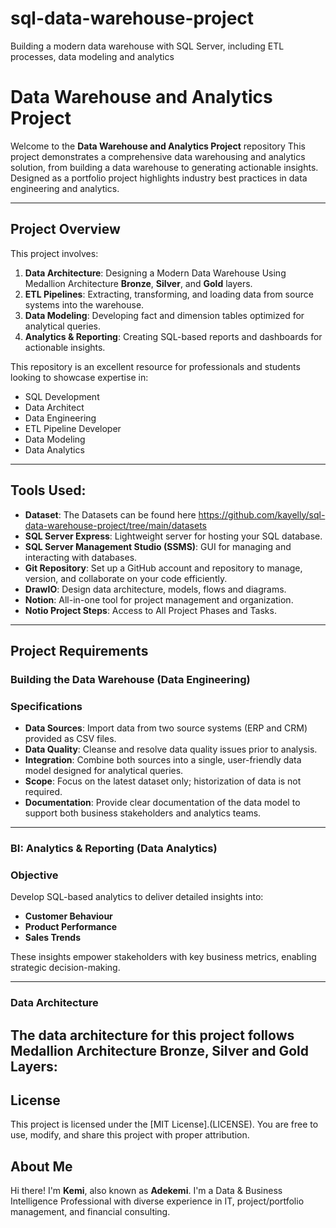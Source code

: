 # sql-data-warehouse-project
Building a modern data warehouse with SQL Server, including ETL processes, data modeling and analytics 
# Data Warehouse and Analytics Project 

Welcome to the **Data Warehouse and Analytics Project** repository 
This project demonstrates a comprehensive data warehousing and analytics solution, from building a data warehouse to generating actionable insights. Designed as a portfolio project highlights industry best practices in data engineering and analytics. 

----
## Project Overview
This project involves:
  1. **Data Architecture**: Designing a Modern Data Warehouse Using Medallion Architecture **Bronze**, **Silver**, and **Gold** layers.
  2. **ETL Pipelines**: Extracting, transforming, and loading data from source systems into the warehouse.
  3. **Data Modeling**: Developing fact and dimension tables optimized for analytical queries.
  4. **Analytics & Reporting**: Creating SQL-based reports and dashboards for actionable insights.

This repository is an excellent resource for professionals and students looking to showcase expertise in:
- SQL Development
- Data Architect
- Data Engineering
- ETL Pipeline Developer
- Data Modeling
- Data Analytics

---
## Tools Used:
- **Dataset**: The Datasets can be found here https://github.com/kayelly/sql-data-warehouse-project/tree/main/datasets
- **SQL Server Express**: Lightweight server for hosting your SQL database.
- **SQL Server Management Studio (SSMS)**: GUI for managing and interacting with databases.
- **Git Repository**: Set up a GitHub account and repository to manage, version, and collaborate on your code efficiently.
- **DrawIO**: Design data architecture, models, flows and diagrams.
- **Notion**: All-in-one tool for project management and organization.
- **Notio Project Steps**: Access to All Project Phases and Tasks.

---
## Project Requirements 

### Building the Data Warehouse (Data Engineering)

### Specifications 
- **Data Sources**: Import data from two source systems (ERP and CRM) provided as CSV files.
- **Data Quality**: Cleanse and resolve data quality issues prior to analysis.
- **Integration**: Combine both sources into a single, user-friendly data model designed for analytical queries.
- **Scope**: Focus on the latest dataset only; historization of data is not required.
- **Documentation**: Provide clear documentation of the data model to support both business stakeholders and analytics teams.


---

### BI: Analytics & Reporting (Data Analytics)

### Objective 
Develop SQL-based analytics to deliver detailed insights into:
- **Customer Behaviour**
- **Product Performance**
- **Sales Trends**


These insights empower stakeholders with key business metrics, enabling strategic decision-making.

---
### Data Architecture
The data architecture for this project follows Medallion Architecture Bronze, Silver and Gold Layers:
---

## License 
This project is licensed under the [MIT License].(LICENSE). You are free to use, modify, and share this project with proper attribution.

## About Me
Hi there! I'm  **Kemi**, also known as **Adekemi**. I'm a Data & Business Intelligence Professional with diverse experience in IT, project/portfolio management, and financial consulting.

